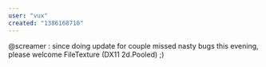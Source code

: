 ```yaml
---
user: "vux"
created: "1386168710"
---
```


@screamer : since doing update for couple missed nasty bugs this evening, please welcome FileTexture (DX11 2d.Pooled) ;)
